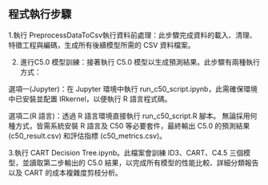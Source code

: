 程式執行步驟
-------------------------
1.執行 PreprocessDataToCsv執行資料前處理：此步驟完成資料的載入、清理、特徵工程與編碼，生成所有後續模型所需的 CSV 資料檔案。

2. 進行C5.0 模型訓練：接著執行 C5.0 模型以生成預測結果。此步驟有兩種執行方式： 

選項一(Jupyter)：在 Jupyter 環境中執行 run_c50_script.ipynb，此需確保環境中已安裝並配置 IRkernel，以便執行 R 語言程式碼。 

選項二(R 語言)：透過 R 語言環境直接執行 run_c50_script.R 腳本。 無論採用何種方式，皆需系統安裝 R 語言及 C50 等必要套件，最終輸出 C5.0 的預測結果 (c50_result.csv) 和評估指標 (c50_metrics.csv)。 

3.執行 CART Decision Tree.ipynb。此檔案會訓練 ID3、CART、C4.5 三個模型，並讀取第二步輸出的 C5.0 結果，以完成所有模型的性能比較、詳細分類報告以及 CART 的成本複雜度剪枝分析。 
